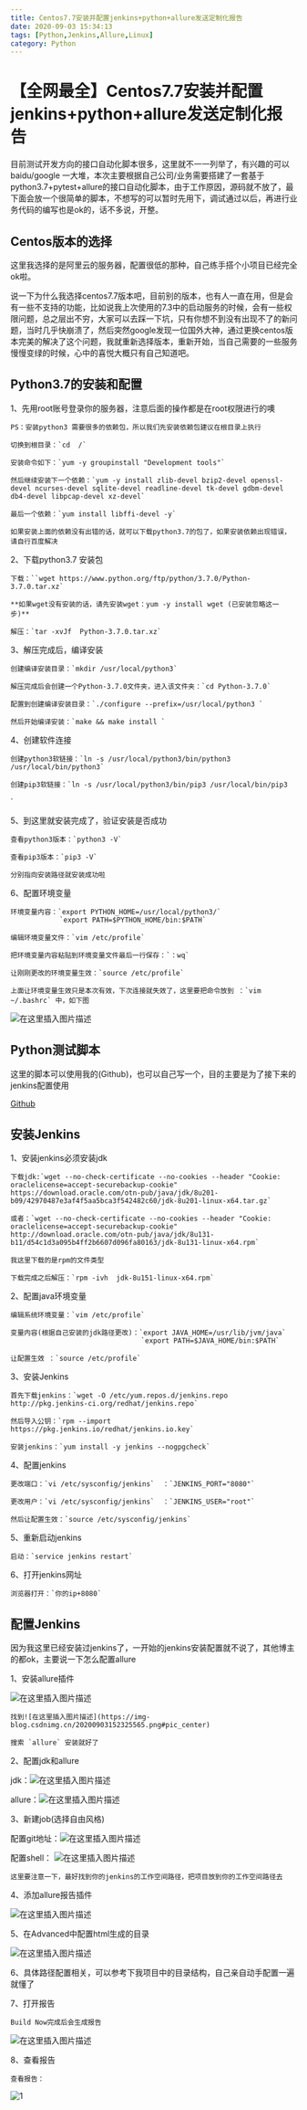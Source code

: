 ```yaml
---
title: Centos7.7安装并配置jenkins+python+allure发送定制化报告
date: 2020-09-03 15:34:13
tags: [Python,Jenkins,Allure,Linux]
category: Python
---
```



# 【全网最全】Centos7.7安装并配置jenkins+python+allure发送定制化报告



目前测试开发方向的接口自动化脚本很多，这里就不一一列举了，有兴趣的可以baidu/google 一大堆，本次主要根据自己公司/业务需要搭建了一套基于python3.7+pytest+allure的接口自动化脚本，由于工作原因，源码就不放了，最下面会放一个很简单的脚本，不想写的可以暂时先用下，调试通过以后，再进行业务代码的编写也是ok的，话不多说，开整。

## Centos版本的选择

这里我选择的是阿里云的服务器，配置很低的那种，自己练手搭个小项目已经完全ok啦。

说一下为什么我选择centos7.7版本吧，目前别的版本，也有人一直在用，但是会有一些不支持的功能，比如说我上次使用的7.3中的启动服务的时候，会有一些权限问题，总之层出不穷，大家可以去踩一下坑，只有你想不到没有出现不了的新问题，当时几乎快崩溃了，然后突然google发现一位国外大神，通过更换centos版本完美的解决了这个问题，我就重新选择版本，重新开始，当自己需要的一些服务慢慢变绿的时候，心中的喜悦大概只有自己知道吧。
 

## Python3.7的安装和配置

1、先用root账号登录你的服务器，注意后面的操作都是在root权限进行的噢

	PS：安装python3 需要很多的依赖包，所以我们先安装依赖包建议在根目录上执行

	切换到根目录：`cd  /`

	安装命令如下：`yum -y groupinstall "Development tools"`

	然后继续安装下一个依赖：`yum -y install zlib-devel bzip2-devel openssl-devel ncurses-devel sqlite-devel readline-devel tk-devel gdbm-devel db4-devel libpcap-devel xz-devel`

	最后一个依赖：`yum install libffi-devel -y`

	如果安装上面的依赖没有出错的话，就可以下载python3.7的包了，如果安装依赖出现错误，请自行百度解决



2、下载python3.7 安装包

	下载：``wget https://www.python.org/ftp/python/3.7.0/Python-3.7.0.tar.xz`
	
	**如果wget没有安装的话，请先安装wget：yum -y install wget (已安装忽略这一步)**

	解压：`tar -xvJf  Python-3.7.0.tar.xz`



3、解压完成后，编译安装

	创建编译安装目录：`mkdir /usr/local/python3`

	解压完成后会创建一个Python-3.7.0文件夹，进入该文件夹：`cd Python-3.7.0`

	配置到创建编译安装目录：`./configure --prefix=/usr/local/python3 `

	然后开始编译安装：`make && make install `



4、创建软件连接

	创建python3软链接：`ln -s /usr/local/python3/bin/python3 /usr/local/bin/python3`

	创建pip3软链接：`ln -s /usr/local/python3/bin/pip3 /usr/local/bin/pip3
`


5、到这里就安装完成了，验证安装是否成功

	查看python3版本：`python3 -V`

	查看pip3版本：`pip3 -V` 

	分别指向安装路径就安装成功啦

6、配置环境变量

	环境变量内容：`export PYTHON_HOME=/usr/local/python3/`
				`export PATH=$PYTHON_HOME/bin:$PATH`

	编辑环境变量文件：`vim /etc/profile`
	
	把环境变量内容粘贴到环境变量文件最后一行保存：`：wq`

	让刚刚更改的环境变量生效：`source /etc/profile`

	上面让环境变量生效只是本次有效，下次连接就失效了，这里要把命令放到 ：`vim ~/.bashrc` 中，如下图

![在这里插入图片描述](https://img-blog.csdnimg.cn/20200903145729665.png#pic_center)


	

## Python测试脚本

这里的脚本可以使用我的(Github)，也可以自己写一个，目的主要是为了接下来的jenkins配置使用

[Github](https://github.com/chaoyangya/xiaowangapi)


## 安装Jenkins
1、安装jenkins必须安装jdk

	下载jdk:`wget --no-check-certificate --no-cookies --header "Cookie: oraclelicense=accept-securebackup-cookie" https://download.oracle.com/otn-pub/java/jdk/8u201-b09/42970487e3af4f5aa5bca3f542482c60/jdk-8u201-linux-x64.tar.gz`

	或者：`wget --no-check-certificate --no-cookies --header "Cookie: oraclelicense=accept-securebackup-cookie" http://download.oracle.com/otn-pub/java/jdk/8u131-b11/d54c1d3a095b4ff2b6607d096fa80163/jdk-8u131-linux-x64.rpm`

	我这里下载的是rpm的文件类型

	下载完成之后解压：`rpm -ivh  jdk-8u151-linux-x64.rpm`
 

2、配置java环境变量

	编辑系统环境变量：`vim /etc/profile`

	变量内容(根据自己安装的jdk路径更改)：`export JAVA_HOME=/usr/lib/jvm/java`
									`export PATH=$JAVA_HOME/bin:$PATH`

	让配置生效 ：`source /etc/profile`



3、安装Jenkins

	首先下载jenkins：`wget -O /etc/yum.repos.d/jenkins.repo http://pkg.jenkins-ci.org/redhat/jenkins.repo`
	
	然后导入公钥：`rpm --import https://pkg.jenkins.io/redhat/jenkins.io.key`

	安装jenkins：`yum install -y jenkins --nogpgcheck`

4、配置jenkins

	更改端口：`vi /etc/sysconfig/jenkins`  ：`JENKINS_PORT="8080"`

	更改用户：`vi /etc/sysconfig/jenkins`  ：`JENKINS_USER="root"`

	然后让配置生效：`source /etc/sysconfig/jenkins`

5、重新启动jenkins

	启动：`service jenkins restart`

6、打开jenkins网址

	浏览器打开：`你的ip+8080`




## 配置Jenkins

因为我这里已经安装过jenkins了，一开始的jenkins安装配置就不说了，其他博主的都ok，主要说一下怎么配置allure

1、安装allure插件

![在这里插入图片描述](https://img-blog.csdnimg.cn/20200903152249782.png?x-oss-process=image/watermark,type_ZmFuZ3poZW5naGVpdGk,shadow_10,text_aHR0cHM6Ly9ibG9nLmNzZG4ubmV0L2NoYW95YW5nX28=,size_16,color_FFFFFF,t_70#pic_center)

	找到![在这里插入图片描述](https://img-blog.csdnimg.cn/20200903152325565.png#pic_center)

	搜索 `allure` 安装就好了

2、配置jdk和allure

jdk：![在这里插入图片描述](https://img-blog.csdnimg.cn/20200903152425965.png?x-oss-process=image/watermark,type_ZmFuZ3poZW5naGVpdGk,shadow_10,text_aHR0cHM6Ly9ibG9nLmNzZG4ubmV0L2NoYW95YW5nX28=,size_16,color_FFFFFF,t_70#pic_center)

allure：![在这里插入图片描述](https://img-blog.csdnimg.cn/20200903152446147.png?x-oss-process=image/watermark,type_ZmFuZ3poZW5naGVpdGk,shadow_10,text_aHR0cHM6Ly9ibG9nLmNzZG4ubmV0L2NoYW95YW5nX28=,size_16,color_FFFFFF,t_70#pic_center)


3、新建job(选择自由风格)

配置git地址：![在这里插入图片描述](https://img-blog.csdnimg.cn/20200903152526480.png?x-oss-process=image/watermark,type_ZmFuZ3poZW5naGVpdGk,shadow_10,text_aHR0cHM6Ly9ibG9nLmNzZG4ubmV0L2NoYW95YW5nX28=,size_16,color_FFFFFF,t_70#pic_center)

配置shell：
![在这里插入图片描述](https://img-blog.csdnimg.cn/20200903152552342.png?x-oss-process=image/watermark,type_ZmFuZ3poZW5naGVpdGk,shadow_10,text_aHR0cHM6Ly9ibG9nLmNzZG4ubmV0L2NoYW95YW5nX28=,size_16,color_FFFFFF,t_70#pic_center)

	这里要注意一下，最好找到你的jenkins的工作空间路径，把项目放到你的工作空间路径去

4、添加allure报告插件

![在这里插入图片描述](https://img-blog.csdnimg.cn/20200903152752887.png?x-oss-process=image/watermark,type_ZmFuZ3poZW5naGVpdGk,shadow_10,text_aHR0cHM6Ly9ibG9nLmNzZG4ubmV0L2NoYW95YW5nX28=,size_16,color_FFFFFF,t_70#pic_center)

5、在Advanced中配置html生成的目录

![在这里插入图片描述](https://img-blog.csdnimg.cn/20200903152847803.png?x-oss-process=image/watermark,type_ZmFuZ3poZW5naGVpdGk,shadow_10,text_aHR0cHM6Ly9ibG9nLmNzZG4ubmV0L2NoYW95YW5nX28=,size_16,color_FFFFFF,t_70#pic_center)
	
6、具体路径配置相关，可以参考下我项目中的目录结构，自己亲自动手配置一遍就懂了

7、打开报告
	
	Build Now完成后会生成报告
![在这里插入图片描述](https://img-blog.csdnimg.cn/2020090315310831.png?x-oss-process=image/watermark,type_ZmFuZ3poZW5naGVpdGk,shadow_10,text_aHR0cHM6Ly9ibG9nLmNzZG4ubmV0L2NoYW95YW5nX28=,size_16,color_FFFFFF,t_70#pic_center)

8、查看报告


	查看报告：
![1](https://img-blog.csdnimg.cn/20200903153229539.png?x-oss-process=image/watermark,type_ZmFuZ3poZW5naGVpdGk,shadow_10,text_aHR0cHM6Ly9ibG9nLmNzZG4ubmV0L2NoYW95YW5nX28=,size_16,color_FFFFFF,t_70#pic_center)



